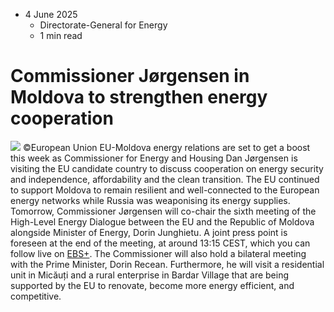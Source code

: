 * 4 June 2025
  * Directorate-General for Energy
  * 1 min read


# Commissioner Jørgensen in Moldova to strengthen energy cooperation 
![](https://energy.ec.europa.eu/sites/default/files/styles/oe_theme_medium_no_crop/public/2023-05/EU%20Moldova%20web.jpg?itok=nQP3EaaV)
©European Union
EU-Moldova energy relations are set to get a boost this week as Commissioner for Energy and Housing Dan Jørgensen is visiting the EU candidate country to discuss cooperation on energy security and independence, affordability and the clean transition.
The EU continued to support Moldova to remain resilient and well-connected to the European energy networks while Russia was weaponising its energy supplies.
Tomorrow, Commissioner Jørgensen will co-chair the sixth meeting of the High-Level Energy Dialogue between the EU and the Republic of Moldova alongside Minister of Energy, Dorin Junghietu. A joint press point is foreseen at the end of the meeting, at around 13:15 CEST, which you can follow live on [EBS+](https://audiovisual.ec.europa.eu/en/ebs/live/2).
The Commissioner will also hold a bilateral meeting with the Prime Minister, Dorin Recean. Furthermore, he will visit a residential unit in Micăuți and a rural enterprise in Bardar Village that are being supported by the EU to renovate, become more energy efficient, and competitive.